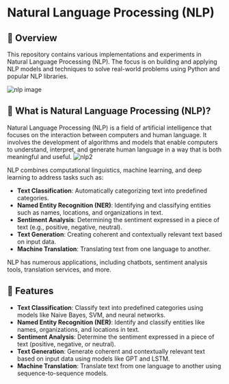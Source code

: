 # Natural Language Processing (NLP)

## 📝 Overview

This repository contains various implementations and experiments in Natural Language Processing (NLP). The focus is on building and applying NLP models and techniques to solve real-world problems using Python and popular NLP libraries.

![nlp image](https://github.com/user-attachments/assets/d1a5405b-0fb3-46e1-a784-7fe84a72b87a)

## 🌟 What is Natural Language Processing (NLP)?

Natural Language Processing (NLP) is a field of artificial intelligence that focuses on the interaction between computers and human language. It involves the development of algorithms and models that enable computers to understand, interpret, and generate human language in a way that is both meaningful and useful. 
![nlp2](https://github.com/user-attachments/assets/d3681d81-9416-42de-aa35-a64ed12b5953)

NLP combines computational linguistics, machine learning, and deep learning to address tasks such as:

- **Text Classification**: Automatically categorizing text into predefined categories.
- **Named Entity Recognition (NER)**: Identifying and classifying entities such as names, locations, and organizations in text.
- **Sentiment Analysis**: Determining the sentiment expressed in a piece of text (e.g., positive, negative, neutral).
- **Text Generation**: Creating coherent and contextually relevant text based on input data.
- **Machine Translation**: Translating text from one language to another.

NLP has numerous applications, including chatbots, sentiment analysis tools, translation services, and more.

## 🚀 Features

- **Text Classification**: Classify text into predefined categories using models like Naive Bayes, SVM, and neural networks.
- **Named Entity Recognition (NER)**: Identify and classify entities like names, organizations, and locations in text.
- **Sentiment Analysis**: Determine the sentiment expressed in a piece of text (positive, negative, or neutral).
- **Text Generation**: Generate coherent and contextually relevant text based on input data using models like GPT and LSTM.
- **Machine Translation**: Translate text from one language to another using sequence-to-sequence models.
